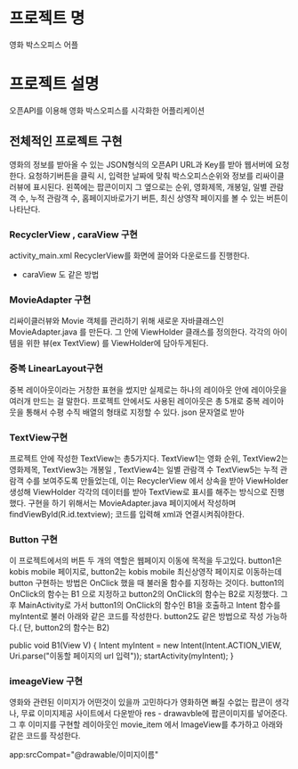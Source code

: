 # 프로젝트 명
영화 박스오피스 어플

# 프로젝트 설명
오픈API를 이용해 영화 박스오피스를 시각화한 어플리케이션

## 전체적인 프로젝트 구현 
영화의 정보를 받아올 수 있는 JSON형식의 오픈API URL과 Key를 받아 웹서버에 요청한다.
요청하기버튼을 클릭 시, 입력한 날짜에 맞춰 박스오피스순위와 정보를 리싸이클러뷰에 표시된다.
왼쪽에는 팝콘이미지 그 옆으로는 순위, 영화제목, 개봉일, 일별 관람객 수, 누적 관람객 수, 홈페이지바로가기 버튼, 최신 상영작 페이지를 볼 수 있는 버튼이 나타난다.

### RecyclerView , caraView  구현
activity_main.xml RecyclerView를 화면에 끌어와 다운로드를 진행한다.
+ caraView 도 같은 방법


### MovieAdapter 구현
리싸이클러뷰와 Movie 객체를 관리하기 위해 새로운 자바클래스인 MovieAdapter.java 를 만든다. 그 안에 ViewHolder 클래스를 정의한다. 각각의 아이템을 위한 뷰(ex TextView) 를  ViewHolder에 담아두게된다.


### 중복 LinearLayout구현
중복 레이아웃이라는 거창한 표현을 썼지만 실제로는 하나의  레이아웃 안에 레이아웃을 여러개 만드는 걸 말한다.
프로젝트 안에서도 사용된 레이아웃은 총 5개로 중복 레이아웃을 통해서 수평 수직 배열의 형태로 지정할 수 있다. 
json 문자열로 받아

### TextView구현 
프로젝트 안에 작성한 TextView는 총5가지다. TextView1는 영화 순위, TextView2는 영화제목, TextView3는 개봉일 , TextView4는 일별 관람객 수 TextView5는 누적 관람객 수를 보여주도록 만들었는데, 이는 RecyclerView 에서 상속을 받아 ViewHolder생성해 ViewHolder 각각의 데이터를 받아 TextView로 표시를 해주는 방식으로 진행했다.
구현을 하기 위해서는 MovieAdapter.java 페이지에서 작성하며 findViewById(R.id.textview); 코드를 입력해 xml과 연결시켜줘야한다.


### Button 구현
이 프로젝트에서의 버튼 두 개의 역할은 웹페이지 이동에 목적을 두고있다.
button1은 kobis mobile 페이지로, button2는 kobis mobile 최신상영작 페이지로 이동하는데 button 구현하는 방법은 OnClick 했을 때 불러올 함수를 지정하는 것이다. button1의 OnClick의 함수는 B1 으로 지정하고 button2의 OnClick의 함수는 B2로 지정했다. 그 후 MainActivity로 가서 button1의 OnClick의 함수인 B1을 호출하고 Intent 함수를 myIntent로 불러 아래와 같은 코드를 작성한다. button2도 같은 방법으로 작성 가능하다.( 단,  button2의 함수는 B2)

public void B1(View V)
{
   Intent myIntent = new Intent(Intent.ACTION_VIEW, Uri.parse("이동할 페이지의 url 입력"));
   startActivity(myIntent);
}

### imeageView 구현
영화와 관련된 이미지가 어떤것이 있을까 고민하다가 영화하면 빠질 수없는 팝콘이 생각나, 무료 이미지제공 사이트에서 다운받아 res - drawavble에 팝콘이미지를 넣어준다. 그 후 이미지를 구현할 레이아웃인 movie_item 에서 ImageView를 추가하고 아래와 같은 코드를 작성한다.

app:srcCompat="@drawable/이미지이름" 

